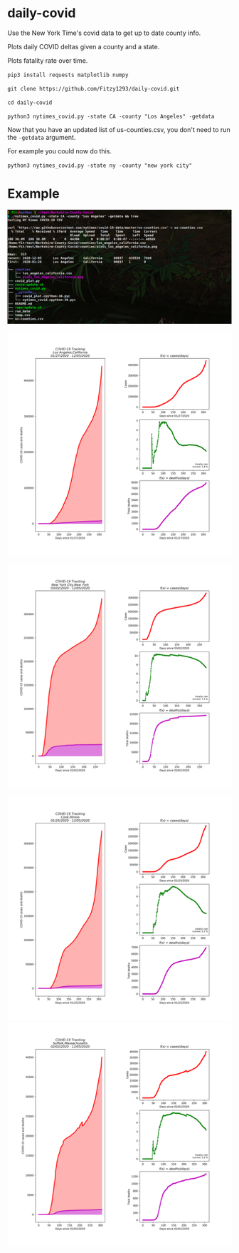 # daily-covid

Use the New York Time's covid data to get up to date county info.

Plots daily COVID deltas given a county and a state.

Plots fatality rate over time.

`pip3 install requests matplotlib numpy`

`git clone https://github.com/Fitzy1293/daily-covid.git`

`cd daily-covid`

`python3 nytimes_covid.py -state CA -county "Los Angeles" -getdata`

Now that you have an updated list of us-counties.csv, you don't need to run the `-getdata` argument.

For example you could now do this.

`python3 nytimes_covid.py -state ny -county "new york city"`

# Example

![image](example.png)

![image](plots_los_angeles_california.png)

![image](plots_new_york_city_new_york.png)

![image](plots_cook_illinois.png)
![image](plots_suffolk_massachusetts.png)

